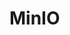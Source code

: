 <!--#region
@author 吴钦飞
@email wuqinfei@qq.com
@create date 2025-08-09 14:19:59
@modify date 2025-08-09 14:20:00
@desc [description]
#endregion-->

# MinIO